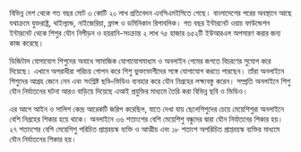 বিভিন্ন দেশ থেকে গত বছর মোট ৩ কোটি ২০ লাখ প্রতিবেদন এনসিএমইসিতে গেছে। বাংলাদেশের পরের অবস্থানে আছে যথাক্রমে যুক্তরাষ্ট্র, থাইল্যান্ড, নাইজেরিয়া, ফ্রান্স ও ডমিনিকান রিপাবলিক। গত বছর ইন্টারনেট ওয়াচ ফাউন্ডেশন ইন্টারনেট থেকে শিশুর যৌন নিপীড়ন ও হয়রানি-সংক্রান্ত ২ লাখ ৭৫ হাজার ৬৫২টি ইউআরএল অপসারণ করার জন্য কাজ করেছে।

ডিজিটাল যোগাযোগ শিশুদের অবাধে সামাজিক যোগাযোগমাধ্যম ও অনলাইন গেমের জগতে বিচরণের সুযোগ করে দিয়েছে। এখানে অপরাধীরা পরিচয় গোপন করে শিশু ভুক্তভোগীদের সঙ্গে যোগাযোগ করতে পারছেন। তাঁরা অনলাইনে শিশুদের আগ্রহ জেনে নেন এবং সংশ্লিষ্ট ছবি–ভিডিও ব্যবহার করে যৌন নিগ্রহের লক্ষ্যবস্তু করেন। সম্প্রতি অনলাইনে শিশু যৌন নির্যাতনের ঘটনা আরও বাড়িয়ে দিয়েছে এআই প্রযুক্তির মাধ্যমে তৈরি করা বিভিন্ন ছবি ও ভিডিও।

এর আগে আইন ও সালিশ কেন্দ্র আরেকটি জরিপ করেছিল, যাতে দেখা যায় ছেলেশিশুদের চেয়ে মেয়েশিশুরা অনলাইনে বেশি নিগ্রহের শিকার হয়ে থাকে। অনলাইনে ৩৬ শতাংশের বেশি মেয়েশিশু বন্ধুদের দ্বারা যৌন নির্যাতনের শিকার হয়। ২৭ শতাংশের বেশি মেয়েশিশু পরিচিত প্রাপ্তবয়স্ক ব্যক্তি ও আত্মীয় এবং ১৮ শতাংশ অপরিচিত প্রাপ্তবয়স্ক ব্যক্তির মাধ্যমে যৌন নির্যাতনের শিকার হয়।
